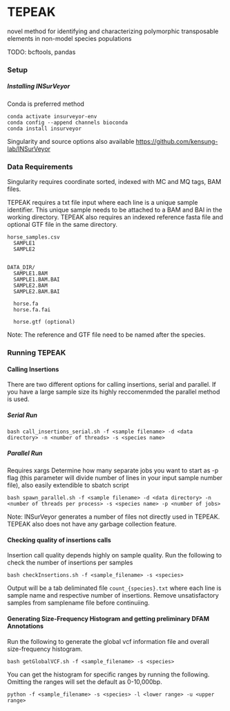 # TEPEAK
novel method for identifying and characterizing polymorphic transposable elements in  non-model species populations

TODO: bcftools, pandas

### Setup

##### Installing INSurVeyor 
Conda is preferred method 

```
conda activate insurveyor-env
conda config --append channels bioconda
conda install insurveyor
``` 
Singularity and source options also available https://github.com/kensung-lab/INSurVeyor


### Data Requirements
Singularity requires coordinate sorted, indexed with MC and MQ tags, BAM files. 

TEPEAK requires a txt file input where each line is a unique sample identifier. This unique sample needs to be attached to a BAM and BAI in the working 
directory. TEPEAK also requires an indexed reference fasta file and optional GTF file in the same directory. 
```
horse_samples.csv
  SAMPLE1
  SAMPLE2


DATA_DIR/
  SAMPLE1.BAM
  SAMPLE1.BAM.BAI
  SAMPLE2.BAM
  SAMPLE2.BAM.BAI

  horse.fa
  horse.fa.fai

  horse.gtf (optional)
``` 
Note: The reference and GTF file need to be named after the species. 


### Running TEPEAK


#### Calling Insertions
There are two different options for calling insertions, serial and parallel. If you have a large sample size its highly reccomenmded the parallel method 
is used.

##### Serial Run

```bash call_insertions_serial.sh -f <sample filename> -d <data directory> -n <number of threads> -s <species name> ```

##### Parallel Run
Requires xargs
Determine how many separate jobs you want to start as -p flag (this parameter will divide number of lines in your input sample number file), also easily 
extendible to sbatch script

```bash spawn_parallel.sh -f <sample filename> -d <data directory> -n <number of threads per process> -s <species name> -p <number of jobs>```

Note: INSurVeyor generates a number of files not directly used in TEPEAK. TEPEAK also does not have any garbage collection feature. 

#### Checking quality of insertions calls
Insertion call quality depends highly on sample quality. Run the following to check the number of insertions per samples

```bash checkInsertions.sh -f <sample_filename> -s <species>```

Output will be a tab deliminated file ```count_{species}.txt``` where each line is sample name and respective number of insertions. Remove unsatisfactory samples from samplename file before continuiing. 

#### Generating Size-Frequency Histogram and getting preliminary DFAM Annotations
Run the following to generate the global vcf information file and overall size-frequency histogram.

```bash getGlobalVCF.sh -f <sample_filename> -s <species>```

You can get the histogram for specific ranges by running the following. Omitting the ranges will set the default as 0-10,000bp.

```python -f <sample_filename> -s <species> -l <lower range> -u <upper range>```

####

